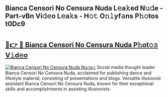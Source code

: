 ## Bianca Censori No Censura Nuda L𝚎a𝚔ed N𝚞𝚍e - Part-vBn Vi𝚍𝚎o L𝚎a𝚔s - H𝚘𝚝 O𝚗𝚕yf𝚊ns P𝚑𝚘tos t0Dc9

# <h2><a href="http://kf2ro4.oniu.top/?m=Bianca+Censori+No+Censura+Nuda">🔗👉 🔴 Bianca Censori No Censura Nuda P𝚑ot𝚘𝚜 V𝚒d𝚎o</a></h2>

[![Bianca Censori No Censura Nuda Nu𝚍e𝚜](https://i.imgur.com/0qMVB7G.gif)](http://kf2ro4.oniu.top/?m=Bianca+Censori+No+Censura+Nuda)
Social media thought leader Bianca Censori No Censura Nuda, acclaimed for publishing dance and lifestyle material, consisting of presentations and blogs. Versatile illusionist assistant Bianca Censori No Censura Nuda, known for their exceptional skills and accomplishments in assisting illusionists.  
